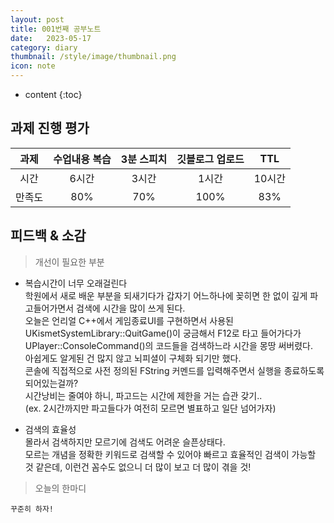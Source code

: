 ```yaml
---
layout: post
title: 001번째 공부노트
date:   2023-05-17
category: diary
thumbnail: /style/image/thumbnail.png
icon: note
---
```


* content
{:toc}

## 과제 진행 평가
  
|과제|수업내용 복습|3분 스피치|깃블로그 업로드|TTL|
|:---:|:---:|:---:|:---:|:---:|
|시간|6시간|3시간|1시간|10시간|
|만족도|80%|70%|100%|83%|



## 피드백 & 소감
  
> 개선이 필요한 부분


- 복습시간이 너무 오래걸린다  
학원에서 새로 배운 부분을 되새기다가 갑자기 어느하나에 꽂히면 한 없이 깊게 파고들어가면서 검색에 시간을 많이 쓰게 된다.  
    오늘은 언리얼 C++에서 게임종료UI를 구현하면서 사용된 UKismetSystemLibrary::QuitGame()이 궁금해서 F12로 타고 들어가다가 UPlayer::ConsoleCommand()의 코드들을 검색하느라 시간을 몽땅 써버렸다.  
아쉽게도 알게된 건 많지 않고 뇌피셜이 구체화 되기만 했다.  
콘솔에 직접적으로 사전 정의된 FString 커멘드를 입력해주면서 실행을 종료하도록 되어있는걸까?  
시간낭비는 줄여야 하니, 파고드는 시간에 제한을 거는 습관 갖기..  
(ex. 2시간까지만 파고들다가 여전히 모르면 별표하고 일단 넘어가자)  


- 검색의 효율성  
몰라서 검색하지만 모르기에 검색도 어려운 슬픈상태다.  
모르는 개념을 정확한 키워드로 검색할 수 있어야 빠르고 효율적인 검색이 가능할 것 같은데, 이런건 꼼수도 없으니 더 많이 보고 더 많이 겪을 것!  

> 오늘의 한마디


    꾸준히 하자!  
